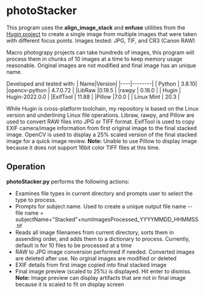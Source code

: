 # photoStacker
This program uses the **align_image_stack** and **enfuse** utilities from the [Hugin project](https://hugin.sourceforge.io/) to create a single image from multiple images that were taken with different focus points. Images tested: JPG, TIF, and CR3 (Canon RAW)

 Macro photograpy projects can take hundreds of images, this program will process them in chunks of 10 images at a time to keep memory usage reasonable. Original images are not modified and final image has an unique name.

 Developed and tested with:
 | Name|Version|
 |----|--------|
| Python   | 3.8.10|
|opencv-python   | 4.7.0.72  |
|LibRaw   |0.19.5   |
|rawpy   |  0.18.0 |
| Hugin   | Hugin-2022.0.0 |
|ExifTool   | 11.88  |
|Pillow   |7.0.0   |
| Linux Mint | 20.3  |

While Hugin is cross-platform toolchain, my repository is based on the Linux version and underlining Linux file operations. Libraw, rawpy, and Pillow are used to convert RAW files into JPG or TIFF format. ExifTool is used to copy EXIF camera/image information from first original image to the final stacked image. OpenCV is used to display a 25% scaled version of the final stacked image for a quick image review.
 **Note:** Unable to use Pillow to display image because it does not support 16bit color TIFF files at this time.

## Operation
**photoStacker.py** performs the following actions:
- Examines file types in current directory and prompts user to select the type to process.
- Prompts for subject name. Used to create a unique output file name
-- file name = subjectName+"Stacked"+numImagesProcessed_YYYYMMDD_HHMMSS.tif
- Reads all image filenames from current directory, sorts them in assending order, and adds them to a dictionary to process. Currently, default is for 10 files to be processed at a time
- RAW to JPG image conversion performed if needed. Converted images are deleted after use. No orginal images are modified or deleted
- EXIF details from first image copied into final stacked image
- Final image preview (scaled to 25%) is displayed. Hit enter to dismiss. **Note:** Image preview can display artifacts that are not in final image because it is scaled to fit on display screen
